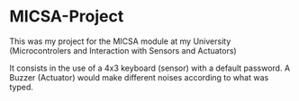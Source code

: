 # MICSA-Project
This was my project for the MICSA module at my University (Microcontrolers and Interaction with Sensors and Actuators)

It consists in the use of a 4x3 keyboard (sensor) with a default password. A Buzzer (Actuator) would make different noises according to what was typed.
